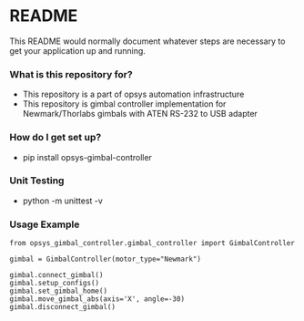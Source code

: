 # README #

This README would normally document whatever steps are necessary to get your application up and running.

### What is this repository for? ###

* This repository is a part of opsys automation infrastructure
* This repository is gimbal controller implementation for Newmark/Thorlabs gimbals with ATEN RS-232 to USB adapter

### How do I get set up? ###

* pip install opsys-gimbal-controller

### Unit Testing

* python -m unittest -v

### Usage Example
```
from opsys_gimbal_controller.gimbal_controller import GimbalController

gimbal = GimbalController(motor_type="Newmark")

gimbal.connect_gimbal()
gimbal.setup_configs()
gimbal.set_gimbal_home()
gimbal.move_gimbal_abs(axis='X', angle=-30)
gimbal.disconnect_gimbal()
```